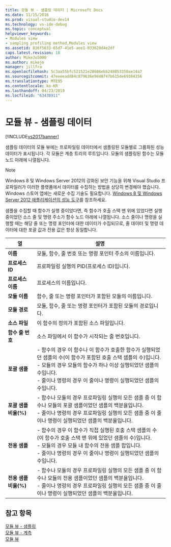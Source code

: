 ```yaml
---
title: 모듈 뷰 - 샘플링 데이터 | Microsoft Docs
ms.date: 11/15/2016
ms.prod: visual-studio-dev14
ms.technology: vs-ide-debug
ms.topic: conceptual
helpviewer_keywords:
- Modules view
- sampling profiling method,Modules view
ms.assetid: 816f5633-65d7-41e5-aee1-033628d4e2df
caps.latest.revision: 18
author: MikeJo5000
ms.author: mikejo
manager: jillfra
ms.openlocfilehash: 5c3aa55bfc521521e28686ebb248053350ae14a7
ms.sourcegitcommit: 47eeeeadd84c879636e9d48747b615de69384356
ms.translationtype: MTE95
ms.contentlocale: ko-KR
ms.lasthandoff: 04/23/2019
ms.locfileid: "63438911"
---
```

# <a name="modules-view---sampling-data"></a>모듈 뷰 - 샘플링 데이터
[!INCLUDE[vs2017banner](../includes/vs2017banner.md)]

샘플링 데이터의 모듈 뷰에는 프로파일링 데이터에서 샘플링된 모듈별로 그룹화된 성능 데이터가 표시됩니다. 각 모듈은 계층 트리의 루트입니다. 모듈의 샘플링된 함수는 모듈 노드 아래에 나열됩니다.  
  
> [!NOTE]
> Windows 8 및 Windows Server 2012의 강화된 보안 기능을 위해 Visual Studio 프로파일러가 이러한 플랫폼에서 데이터를 수집하는 방법을 상당히 변경해야 했습니다. Windows 스토어 앱에는 새로운 수집 기술도 필요합니다. [Windows 8 및 Windows Server 2012 애플리케이션의 성능 도구](../profiling/performance-tools-on-windows-8-and-windows-server-2012-applications.md)를 참조하세요.  
  
 샘플을 수집할 때 함수가 실행 중이었다면, 즉 함수가 호출 스택 맨 위에 있었다면 실행 중이었던 소스 줄 및 명령 주소가 함수 노드 아래에 나열됩니다. 소스 줄이나 명령을 실행할 때는 해당 줄 또는 명령 포인터에 대한 데이터가 수집되므로, 줄 데이터 및 명령 데이터에 대한 포괄 값과 전용 값은 항상 동일합니다.  
  
|열|설명|  
|------------|-----------------|  
|**이름**|모듈, 함수, 줄 번호 또는 명령 포인터 주소의 이름입니다.|  
|**프로세스 ID**|프로파일링 실행의 PID(프로세스 ID)입니다.|  
|**프로세스 이름**|프로세스의 이름입니다.|  
|**모듈 이름**|함수, 줄 또는 명령 포인터가 포함된 모듈의 이름입니다.|  
|**모듈 경로**|모듈, 함수, 줄 또는 명령 포인터가 포함된 모듈의 경로입니다.|  
|**소스 파일**|이 함수의 정의가 포함된 소스 파일입니다.|  
|**함수 줄 번호**|소스 파일에서 이 함수가 시작되는 줄 번호입니다.|  
|**포괄 샘플**|-   함수의 경우 이  함수나 이 함수가 호출한 함수가 실행되었던 샘플의 수(이 함수가 포함된 호출 스택 샘플의 수)입니다.<br />-   모듈의 경우 모듈의 함수가 하나 이상 실행되었던 샘플의 수입니다.<br />-   줄이나 명령의 경우 이 줄이나 명령이 실행되었던 샘플의 수입니다.|  
|**포괄 샘플 비율(%)**|-   함수나 모듈의 경우 프로파일링 실행의 모든 샘플 중 이 함수나 모듈의 포괄 샘플이었던 샘플의 백분율입니다.<br />-   줄이나 명령의 경우 프로파일링 실행의 모든 샘플 중 이 줄이나 명령이 실행되었던 샘플의 백분율입니다.|  
|**전용 샘플**|-   함수의 경우 이 함수가 직접 실행된 호출 스택 샘플의 수(이 함수가 호출 스택 맨 위에 있었던 샘플의 수)입니다.<br />-   모듈의 경우 모듈 내 함수의 전용 샘플 합입니다.<br />-   줄이나 명령의 경우 이 줄이나 명령이 실행되었던 샘플의 수입니다.|  
|**전용 샘플 비율(%)**|-   함수나 모듈의 경우 프로파일링 실행의 모든 샘플 중 이 함수나 모듈의 전용 샘플이었던 샘플의 백분율입니다.<br />-   줄이나 명령의 경우 프로파일링 실행의 모든 샘플 중 이 줄이나 명령이 실행되었던 샘플의 백분율입니다.|  
  
## <a name="see-also"></a>참고 항목  
 [모듈 뷰 - 샘플링](../profiling/modules-view-dotnet-memory-sampling-data.md)   
 [모듈 뷰 - 계측](../profiling/modules-view-dotnet-memory-instrumentation-data.md)   
 [모듈 뷰](../profiling/modules-view-instrumentation-data.md)
